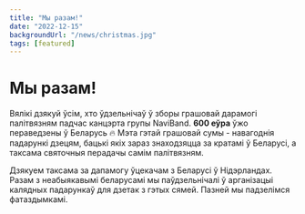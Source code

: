 ```yaml
---
title: "Мы разам!"
date: "2022-12-15"
backgroundUrl: "/news/christmas.jpg"
tags: [featured]
---
```


# Мы разам!

Вялікі дзякуй ўсім, хто ўдзельнічаў ў зборы грашовай дарамогі палітвязням падчас канцэрта групы NaviBand. 
**600 еўра** ўжо пераведзены ў Беларусь 🔥 
Мэта гэтай грашовай сумы - навагоднія падарункі дзецям, бацькі якіх зараз знаходзяцца за кратамі ў Беларусі,
а таксама святочныя перадачы самім палітвязням. 

Дзякуем таксама за дапамогу ўцекачам з Беларусі ў Нідэрландах. Разам з неабыякавымі беларусамі мы паўдзельнічалі
ў арганізацыі калядных падарункаў для дзетак з гэтых сямей. Пазней мы падзелімся фатаздымкамі. 
